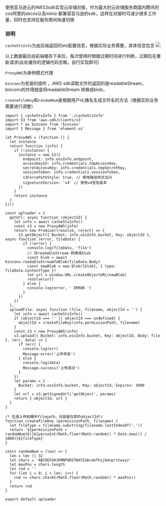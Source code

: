使用亚马逊云的AWS3sdk实现云存储对接，作为最大的云存储服务商国内腾讯的cos阿里的alicos以及minio
都兼容亚马逊的sdk，这样在对接时可减少很多工作量，同时也支持在服务商间快速切换

### 说明

`cacheStsInfo`为由后端返回的sts配置信息，根据实际业务需要，具体信息包含
![](https://img2023.cnblogs.com/blog/2483371/202305/2483371-20230529150903058-2034294158.png)

以上数据最后由前端缓存下来后，每次使用时根据过期时间进行判断，过期后在重新请求(此处缓存的逻辑代码忽略，自行实现即可)

`ProxyAWS`为单例模式代理

`binconv`为安装的插件 ，AWS sdk读取文件时返回的是readableStream，binconv的作用就是将readableStream 转换成blob，

`createFileKey`和`randomNum`是根据用户id,桶名生成文件名的方法（根据实际业务需要进行调整）
```
import { cacheStsInfo } from './cacheStsInfo'
import S3 from 'aws-sdk/clients/s3'
import * as binconv from 'binconv'
import { Message } from 'element-ui'

let ProxyAWS = (function () {
  let instance
  return function (info) {
    if (!instance) {
      instance = new S3({
        endpoint: info.ossInfo.endpoint,
        accessKeyId: info.credentials.tmpAccessKey,
        secretAccessKey: info.credentials.tmpSecretKey,
        sessionToken: info.credentials.sessionToken,
        s3ForcePathStyle: true, // 使用路径样式访问
        signatureVersion: 'v4' // 使用v4签名版本
      })
    }
    return instance
  }
})()

const uploader = {
  getUrl: async function (objectId) {
    let info = await cacheStsInfo()
    const s3 = new ProxyAWS(info)
    return new Promise((resolve, reject) => {
      s3.getObject({ Bucket: info.ossInfo.bucket, Key: objectId }, async function (error, fileData) {
        if (!error) {
          console.log(fileData, 'file')
          // 将readableStream 转换成blob
          const blob = await binconv.readableStreamToBlob(fileData.Body)
          const newBlob = new Blob([blob], { type: fileData.ContentType })
          let url = window.URL.createObjectURL(newBlob)
          resolve(url)
        } else {
          console.log(error, ' ERROR ')
        }
      })
    })
  },
  uploadFile: async function (file, filename, objectId = '') {
    let info = await cacheStsInfo()
    if (objectId === '' || objectId === undefined) {
      objectId = createFileKey(info.permissionPath, filename)
    }
    const s3 = new ProxyAWS(info)
    s3.upload({ Bucket: info.ossInfo.bucket, Key: objectId, Body: file }, (err, data) => {
      if (err) {
        console.log(err)
        Message.error('上传失败')
      } else {
        console.log(data)
        Message.success('上传成功')
      }
    })
    let params = {
      Bucket: info.ossInfo.bucket, Key: objectId, Expires: 3600
    }
    let url = s3.getSignedUrl('getObject', params)
    return { objectId, url }
  }
}

/* 生成上传到桶中filepath，也就是存库的objectId*/
function createFileKey (permissionPath, filename) {
  let fileType = filename.substring(filename.lastIndexOf('.'))
  return `${permissionPath + randomNum(6)}${parseInt(Math.floor(Math.random() * Date.now()) / 1000)}${fileType}`
}

const randomNum = (len) => {
  len = len || 32
  let chars = 'ABCDEFGHJKMNPQRSTWXYZabcdefhijkmnprstwxyz'
  let maxPos = chars.length
  let rnd = ''
  for (let i = 0; i < len; i++) {
    rnd += chars.charAt(Math.floor(Math.random() * maxPos))
  }
  return rnd
}

export default uploader

```
